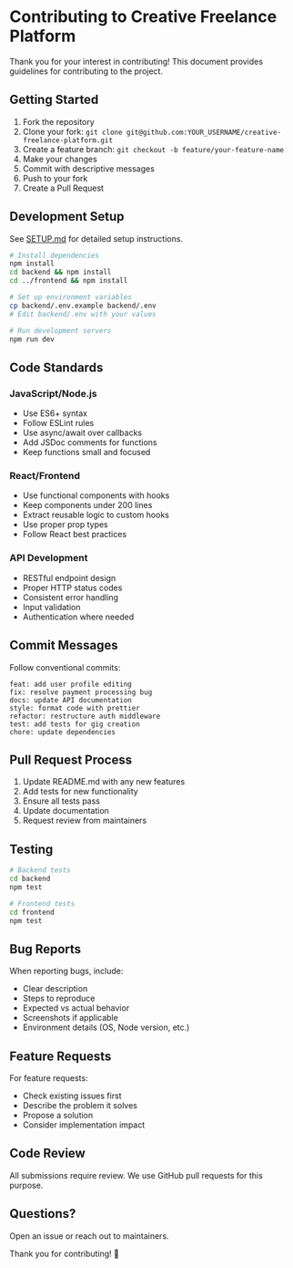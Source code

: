 # Contributing to Creative Freelance Platform

Thank you for your interest in contributing! This document provides guidelines for contributing to the project.

## Getting Started

1. Fork the repository
2. Clone your fork: `git clone git@github.com:YOUR_USERNAME/creative-freelance-platform.git`
3. Create a feature branch: `git checkout -b feature/your-feature-name`
4. Make your changes
5. Commit with descriptive messages
6. Push to your fork
7. Create a Pull Request

## Development Setup

See [SETUP.md](SETUP.md) for detailed setup instructions.

```bash
# Install dependencies
npm install
cd backend && npm install
cd ../frontend && npm install

# Set up environment variables
cp backend/.env.example backend/.env
# Edit backend/.env with your values

# Run development servers
npm run dev
```

## Code Standards

### JavaScript/Node.js
- Use ES6+ syntax
- Follow ESLint rules
- Use async/await over callbacks
- Add JSDoc comments for functions
- Keep functions small and focused

### React/Frontend
- Use functional components with hooks
- Keep components under 200 lines
- Extract reusable logic to custom hooks
- Use proper prop types
- Follow React best practices

### API Development
- RESTful endpoint design
- Proper HTTP status codes
- Consistent error handling
- Input validation
- Authentication where needed

## Commit Messages

Follow conventional commits:
```
feat: add user profile editing
fix: resolve payment processing bug
docs: update API documentation
style: format code with prettier
refactor: restructure auth middleware
test: add tests for gig creation
chore: update dependencies
```

## Pull Request Process

1. Update README.md with any new features
2. Add tests for new functionality
3. Ensure all tests pass
4. Update documentation
5. Request review from maintainers

## Testing

```bash
# Backend tests
cd backend
npm test

# Frontend tests
cd frontend
npm test
```

## Bug Reports

When reporting bugs, include:
- Clear description
- Steps to reproduce
- Expected vs actual behavior
- Screenshots if applicable
- Environment details (OS, Node version, etc.)

## Feature Requests

For feature requests:
- Check existing issues first
- Describe the problem it solves
- Propose a solution
- Consider implementation impact

## Code Review

All submissions require review. We use GitHub pull requests for this purpose.

## Questions?

Open an issue or reach out to maintainers.

Thank you for contributing! 🎉
